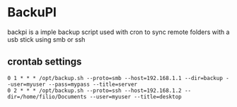 # BackuPI
backpi is a imple backup script used with cron to sync remote folders with a usb stick using smb or ssh

## crontab settings
```
0 1 * * * /opt/backup.sh --proto=smb --host=192.168.1.1 --dir=backup --user=myuser --pass=mypass --title=server
0 2 * * * /opt/backup.sh --proto=ssh --host=192.168.1.2 --dir=/home/filio/Documents --user=myuser --title=desktop
```
